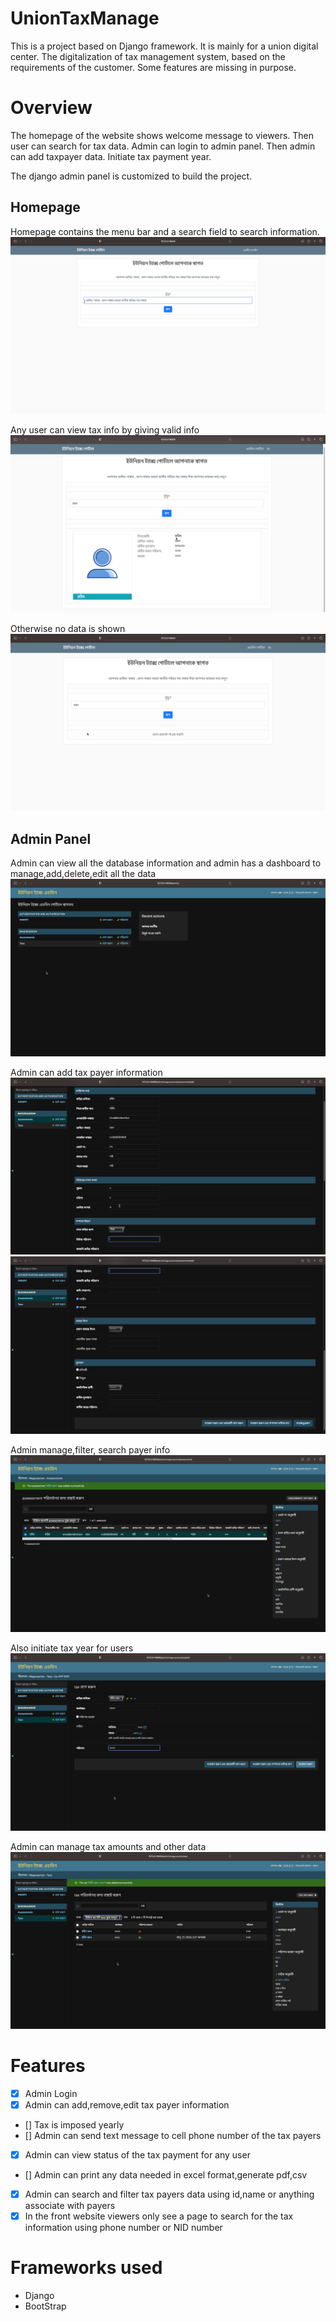 # UnionTaxManage
This is a project based on Django framework. It is mainly for a union digital center. The digitalization of tax management system, based on the requirements of the customer. Some features are missing in purpose.

# Overview
The homepage of the website shows welcome message to viewers. Then user can search for tax data. Admin can login to admin panel. Then admin can add taxpayer data. Initiate tax payment year.

The django admin panel is customized to build the project.

## Homepage
Homepage contains the menu bar and a search field to search information.
![Homepage](pics/homepage.png)

Any user can view tax info by giving valid info
![Valid search](pics/searching_tax_info_1.png)

Otherwise no data is shown
![Invalid Search](pics/searching_tax_info_2.png)

## Admin Panel
Admin can view all the database information and admin has a dashboard to manage,add,delete,edit all the data
![admin homepage](pics/admin_portal_home.png)

Admin can add tax payer information
![add tax payer info](pics/add_taxpayer_info_1.png)
![add tax payer info](pics/add_taxpayer_info_2.png)

Admin manage,filter, search payer info
![manage payer info](pics/tax_payer_added.png)

Also initiate tax year for users
![tax amount](pics/tax_year_start.png)

Admin can manage tax amounts and other data
![tax year](pics/tax_year_initiated.png)


# Features

- [x] Admin Login
- [x] Admin can add,remove,edit tax payer information
- [] Tax is imposed yearly
- [] Admin can send text message to cell phone number of the tax payers
- [x] Admin can view status of the tax payment for any user
- [] Admin can print any data needed in excel format,generate pdf,csv
- [x] Admin can search and filter tax payers data using id,name or anything associate with payers
- [x] In the front website viewers only see a page to search for the tax information using phone number or NID number

# Frameworks used
- Django
- BootStrap
